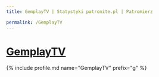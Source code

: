 ```yaml
---
title: GemplayTV | Statystyki patronite.pl | Patromierz

permalink: /GemplayTV
---
```


# [GemplayTV](https://patronite.pl/GemplayTV)

{% include profile.md name="GemplayTV" prefix="g" %}
